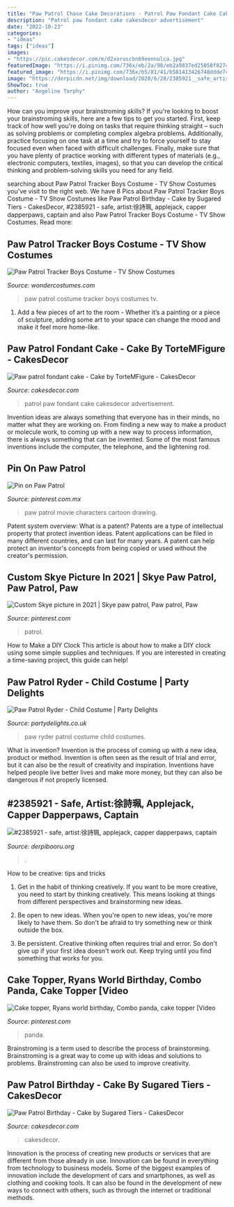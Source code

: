 ```yaml
---
title: "Paw Patrol Chase Cake Decorations - Patrol Paw Fondant Cake Cakesdecor Advertisement"
description: "Patrol paw fondant cake cakesdecor advertisement"
date: "2022-10-23"
categories:
- "ideas"
tags: ["ideas"]
images:
- "https://pic.cakesdecor.com/m/d2xoruscbn69eennulca.jpg"
featuredImage: "https://i.pinimg.com/736x/eb/2a/98/eb2a9837ed25058f8274aa7587c8b844.jpg"
featured_image: "https://i.pinimg.com/736x/b5/81/41/b581413426748ddde7cdc96ff3c1851d.jpg"
image: "https://derpicdn.net/img/download/2020/6/28/2385921__safe_artist-colon-59089978_applejack_capper+dapperpaws_captain+celaeno_discord_fizzlepop+berrytwist_fluttershy_gallus_glitter+drops_grubber_ocellus_pha.png"
ShowToc: true
author: "Angeline Torphy"
---
```



How can you improve your brainstroming skills?
If you're looking to boost your brainstroming skills, here are a few tips to get you started. First, keep track of how well you're doing on tasks that require thinking straight – such as solving problems or completing complex algebra problems. Additionally, practice focusing on one task at a time and try to force yourself to stay focused even when faced with difficult challenges. Finally, make sure that you have plenty of practice working with different types of materials (e.g., electronic computers, textiles, images), so that you can develop the critical thinking and problem-solving skills you need for any field.

	

		
searching about Paw Patrol Tracker Boys Costume - TV Show Costumes you've visit to the right web. We have 8 Pics about Paw Patrol Tracker Boys Costume - TV Show Costumes like Paw Patrol Birthday - Cake by Sugared Tiers - CakesDecor, #2385921 - safe, artist:徐詩珮, applejack, capper dapperpaws, captain and also Paw Patrol Tracker Boys Costume - TV Show Costumes. Read more:
		
    
## Paw Patrol Tracker Boys Costume - TV Show Costumes

<img loading=lazy src="https://img.wondercostumes.com/products/17-3/boys-paw-patrol-tracker-boys-costume.jpg" onerror="this.onerror=null;this.src='https://tse2.mm.bing.net/th?id=OIP.FkocOYQYZnKBvqL6PRoHhgHaKX&amp;pid=15.1';" alt="Paw Patrol Tracker Boys Costume - TV Show Costumes">

_Source: wondercostumes.com_

>paw patrol costume tracker boys costumes tv. 

	

1. Add a few pieces of art to the room - Whether it’s a painting or a piece of sculpture, adding some art to your space can change the mood and make it feel more home-like.

    
## Paw Patrol Fondant Cake - Cake By TorteMFigure - CakesDecor

<img loading=lazy src="https://pic.cakesdecor.com/m/d2xoruscbn69eennulca.jpg" onerror="this.onerror=null;this.src='https://tse3.mm.bing.net/th?id=OIP.xRbcC1So48jbtBg2s3YougHaJ3&amp;pid=15.1';" alt="Paw patrol fondant cake - Cake by TorteMFigure - CakesDecor">

_Source: cakesdecor.com_

>patrol paw fondant cake cakesdecor advertisement. 

	

Invention ideas are always something that everyone has in their minds, no matter what they are working on. From finding a new way to make a product or molecule work, to coming up with a new way to process information, there is always something that can be invented. Some of the most famous inventions include the computer, the telephone, and the lightening rod.

    
## Pin On Paw Patrol

<img loading=lazy src="https://i.pinimg.com/736x/64/18/0b/64180bac1ee5bbae4df0f819bacaf1e4.jpg" onerror="this.onerror=null;this.src='https://tse4.mm.bing.net/th?id=OIP.t6IJA2Y97TkrPqGMNanrlgHaKU&amp;pid=15.1';" alt="Pin on Paw Patrol">

_Source: pinterest.com.mx_

>paw patrol movie characters cartoon drawing. 

	

Patent system overview: What is a patent?
Patents are a type of intellectual property that protect invention ideas. Patent applications can be filed in many different countries, and can last for many years. A patent can help protect an inventor's concepts from being copied or used without the creator's permission.

    
## Custom Skye Picture In 2021 | Skye Paw Patrol, Paw Patrol, Paw

<img loading=lazy src="https://i.pinimg.com/736x/b5/81/41/b581413426748ddde7cdc96ff3c1851d.jpg" onerror="this.onerror=null;this.src='https://tse2.mm.bing.net/th?id=OIP.hm36jWk3Nn_ZZUEhWsqemAHaHm&amp;pid=15.1';" alt="Custom Skye picture in 2021 | Skye paw patrol, Paw patrol, Paw">

_Source: pinterest.com_

>patrol. 

	

How to Make a DIY Clock
This article is about how to make a DIY clock using some simple supplies and techniques. If you are interested in creating a time-saving project, this guide can help!

    
## Paw Patrol Ryder - Child Costume | Party Delights

<img loading=lazy src="https://images.partydelights.co.uk/FANC/18/037/front/v1/flxm/1.jpg" onerror="this.onerror=null;this.src='https://tse3.mm.bing.net/th?id=OIP.Gpso8hLuO8ZBPbZNF19KJQAAAA&amp;pid=15.1';" alt="Paw Patrol Ryder - Child Costume | Party Delights">

_Source: partydelights.co.uk_

>paw ryder patrol costume child costumes. 

	

What is invention?
Invention is the process of coming up with a new idea, product or method. Invention is often seen as the result of trial and error, but it can also be the result of creativity and inspiration. Inventions have helped people live better lives and make more money, but they can also be dangerous if not properly licensed.

    
## #2385921 - Safe, Artist:徐詩珮, Applejack, Capper Dapperpaws, Captain

<img loading=lazy src="https://derpicdn.net/img/download/2020/6/28/2385921__safe_artist-colon-59089978_applejack_capper+dapperpaws_captain+celaeno_discord_fizzlepop+berrytwist_fluttershy_gallus_glitter+drops_grubber_ocellus_pha.png" onerror="this.onerror=null;this.src='https://tse2.mm.bing.net/th?id=OIP.8xRUf9o6lYPTu2UFh7y83QHaDa&amp;pid=15.1';" alt="#2385921 - safe, artist:徐詩珮, applejack, capper dapperpaws, captain">

_Source: derpibooru.org_

>. 

	

How to be creative: tips and tricks
1. Get in the habit of thinking creatively. If you want to be more creative, you need to start by thinking creatively. This means looking at things from different perspectives and brainstorming new ideas.
2. Be open to new ideas. When you're open to new ideas, you're more likely to have them. So don't be afraid to try something new or think outside the box.

3. Be persistent. Creative thinking often requires trial and error. So don't give up if your first idea doesn't work out. Keep trying until you find something that works for you.

    
## Cake Topper, Ryans World Birthday, Combo Panda, Cake Topper [Video

<img loading=lazy src="https://i.pinimg.com/736x/eb/2a/98/eb2a9837ed25058f8274aa7587c8b844.jpg" onerror="this.onerror=null;this.src='https://tse1.mm.bing.net/th?id=OIP.awe7996WuaDxUvTXEfmcWwHaHa&amp;pid=15.1';" alt="Cake topper, Ryans world birthday, Combo panda, cake topper [Video">

_Source: pinterest.com_

>panda. 

	

Brainstroming is a term used to describe the process of brainstorming. Brainstroming is a great way to come up with ideas and solutions to problems. Brainstroming can also be used to improve creativity.

    
## Paw Patrol Birthday - Cake By Sugared Tiers - CakesDecor

<img loading=lazy src="https://pic.cakesdecor.com/m/diciaguiqymbgxq8clgt.jpg" onerror="this.onerror=null;this.src='https://tse3.mm.bing.net/th?id=OIP.1nBj9Sz351iHuDvKCdUW5gHaJ3&amp;pid=15.1';" alt="Paw Patrol Birthday - Cake by Sugared Tiers - CakesDecor">

_Source: cakesdecor.com_

>cakesdecor. 

	

Innovation is the process of creating new products or services that are different from those already in use. Innovation can be found in everything from technology to business models. Some of the biggest examples of innovation include the development of cars and smartphones, as well as clothing and cooking tools. It can also be found in the development of new ways to connect with others, such as through the internet or traditional methods.

